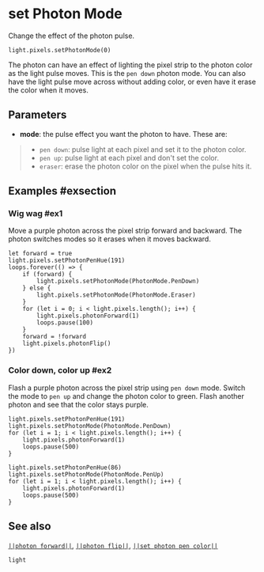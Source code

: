 # set Photon Mode

Change the effect of the photon pulse.

```sig
light.pixels.setPhotonMode(0)
```

The photon can have an effect of lighting the pixel strip to the photon color as the
light pulse moves. This is the `pen down` photon mode. You can also have the light pulse
move across without adding color, or even have it erase the color when it moves.

## Parameters

* **mode**: the pulse effect you want the photon to have. These are:
> * `pen down`: pulse light at each pixel and set it to the photon color.
> * `pen up`: pulse light at each pixel and don't set the color.
> * `eraser`: erase the photon color on the pixel when the pulse hits it.

## Examples #exsection

### Wig wag #ex1

Move a purple photon across the pixel strip forward and backward. The photon switches modes
so it erases when it moves backward.

```blocks
let forward = true
light.pixels.setPhotonPenHue(191)
loops.forever(() => {
    if (forward) {
        light.pixels.setPhotonMode(PhotonMode.PenDown)
    } else {
        light.pixels.setPhotonMode(PhotonMode.Eraser)
    }
    for (let i = 0; i < light.pixels.length(); i++) {
        light.pixels.photonForward(1)
        loops.pause(100)
    }
    forward = !forward
    light.pixels.photonFlip()
})
```

### Color down, color up #ex2

Flash a purple photon across the pixel strip using `pen down` mode. Switch the mode to
`pen up` and change the photon color to green. Flash another photon and see that the
color stays purple.

```blocks
light.pixels.setPhotonPenHue(191)
light.pixels.setPhotonMode(PhotonMode.PenDown)
for (let i = 1; i < light.pixels.length(); i++) {
    light.pixels.photonForward(1)
    loops.pause(500)
}

light.pixels.setPhotonPenHue(86)
light.pixels.setPhotonMode(PhotonMode.PenUp)
for (let i = 1; i < light.pixels.length(); i++) {
    light.pixels.photonForward(1)
    loops.pause(500)
}
```

## See also

[``||photon forward||``](/reference/light/neopixelstrip/photon-forward),
[``||photon flip||``](/reference/light/neopixelstrip/photon-flip),
[``||set photon pen color||``](/reference/light/neopixelstrip/set-photon-pen-color)

```package
light
```


